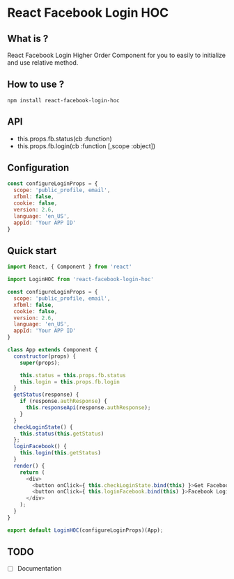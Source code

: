 # React Facebook Login HOC

## What is ?

React Facebook Login Higher Order Component for you to easily to initialize and use relative method.

## How to use ?

```
npm install react-facebook-login-hoc
```

## API

* this.props.fb.status(cb :function)
* this.props.fb.login(cb :function [,scope :object])

## Configuration

```javascript
const configureLoginProps = {
  scope: 'public_profile, email',
  xfbml: false,
  cookie: false,
  version: 2.6,
  language: 'en_US',
  appId: 'Your APP ID'
}
```

## Quick start

```javascript
import React, { Component } from 'react'

import LoginHOC from 'react-facebook-login-hoc'

const configureLoginProps = {
  scope: 'public_profile, email',
  xfbml: false,
  cookie: false,
  version: 2.6,
  language: 'en_US',
  appId: 'Your APP ID'
}

class App extends Component {
  constructor(props) {
    super(props);

    this.status = this.props.fb.status
    this.login = this.props.fb.login
  }
  getStatus(response) {
    if (response.authResponse) {
      this.responseApi(response.authResponse);
    }
  }
  checkLoginState() {
    this.status(this.getStatus)
  };
  loginFacebook() {
    this.login(this.getStatus)
  }
  render() {
    return (
      <div>
        <button onClick={ this.checkLoginState.bind(this) }>Get Facebook Login Status</button>
        <button onClick={ this.loginFacebook.bind(this) }>Facebook Login </button>
      </div>
    );
  }
}

export default LoginHOC(configureLoginProps)(App);

```

## TODO

* [ ] Documentation
